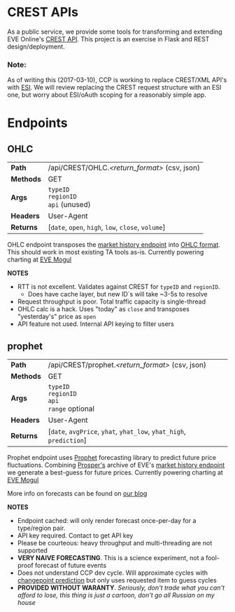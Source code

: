 # CREST APIs
As a public service, we provide some tools for transforming and extending EVE Online's [CREST API](http://eveonline-third-party-documentation.readthedocs.io/en/latest/crest/index.html).  This project is an exercise in Flask and REST design/deployment.

### Note:
As of writing this (2017-03-10), CCP is working to replace CREST/XML API's with [ESI](https://esi.tech.ccp.is/latest/).  We will review replacing the CREST request structure with an ESI one, but worry about ESI/oAuth scoping for a reasonably simple app.

# Endpoints
## OHLC
|  |  |
| --- | --- |
| **Path** | /api/CREST/OHLC.*\<return_format\>* (csv, json) |
| **Methods** | GET |
| **Args** | `typeID` <br /> `regionID` <br /> `api` (unused) |
| **Headers** | User-Agent |
| **Returns** | [`date`, `open`, `high`, `low`, `close`, `volume`] |

OHLC endpoint transposes the [market history endpoint](http://eveonline-third-party-documentation.readthedocs.io/en/latest/crest/eve/eve_market.html#market-history) into [OHLC format](http://www.phplot.com/phplotdocs/ex-ohlcbasic.html).  This should work in most existing TA tools as-is.  Currently powering charting at [EVE Mogul](https://www.eve-mogul.com/)

**NOTES**

* RTT is not excellent.  Validates against CREST for `typeID` and `regionID`. 
    * Does have cache layer, but new ID`s will take ~3-5s to resolve
* Request throughput is poor.  Total traffic capacity is single-thread
* OHLC calc is a hack.  Uses "today" as `close` and transposes "yesterday's" price as `open`
* API feature not used.  Internal API keying to filter users

## prophet
|  |  |
| --- | --- |
| **Path** | /api/CREST/prophet.*\<return_format\>* (csv, json) |
| **Methods** | GET |
| **Args** | `typeID` <br /> `regionID` <br /> `api` <br /> `range` optional |
| **Headers** | User-Agent |
| **Returns** | [`date`, `avgPrice`, `yhat`, `yhat_low`, `yhat_high`, `prediction`] |

Prophet endpoint uses [Prophet](https://facebookincubator.github.io/prophet/) forecasting library to predict future price fluctuations.  Combining [Prosper's](http://www.eveprosper.com) archive of EVE's [market history endpoint](http://eveonline-third-party-documentation.readthedocs.io/en/latest/crest/eve/eve_market.html#market-history) we generate a best-guess for future prices.  Currently powering charting at [EVE Mogul](https://www.eve-mogul.com/)

More info on forecasts can be found on [our blog](https://eve-prosper.blogspot.com/2017/03/aspiring-hari-seldon-part-2.html)

**NOTES**

* Endpoint cached: will only render forecast once-per-day for a type/region pair.
* API key required.  Contact to get API key
* Please be courteous: heavy throughput and multi-threading are not supported
* **VERY NAIVE FORECASTING**.  This is a science experiment, not a fool-proof forecast of future events
* Does not understand CCP dev cycle.  Will approximate cycles with [changepoint prediction](https://facebookincubator.github.io/prophet/docs/trend_changepoints.html) but only uses requested item to guess cycles
* **PROVIDED WITHOUT WARANTY**.  *Seriously, don't trade what you can't afford to lose, this thing is just a cartoon, don't go all Russian on my house*
